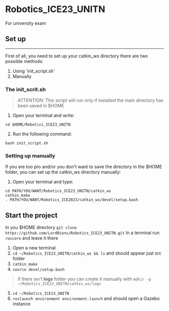 # Robotics_ICE23_UNITN
For university exam

## Set up
----------------------------
First of all, you need to set up your catkin_ws directory there are two possible methods:
1. Using 'init_script.sh'
2. Manually

### The init_scrit.sh
> *ATTENTION:* This script will run only if installed the main directory has been saved in $HOME 

1. Open your terminal and write:
```
cd $HOME/Robotics_ICE23_UNITN
```
2. Run the following command:
```
bash init_script.sh
``` 

### Setting up manually
If you are too pro and/or you don't want to save the directory in the $HOME folder, you can
set up the catkin_ws directory manually:
1. Open your terminal and type:
```
cd PATH/YOU/WANT/Robotics_ICE23_UNITN/catkin_ws
catkin_make
. PATH/YOU/WANT/Robotics_ICE2023/catkin_ws/devel/setup.bash
```

## Start the project
In you $HOME directory `git clone https://github.com/LordBions/Robotics_ICE23_UNITN.git`
In a terminal run `roscore` and leave it there

1. Open a new terminal
2. `cd ~/Robotics_ICE23_UNITN/catkin_ws && ls`  and should appear just src folder
3. `catkin_make`
4. `source devel/setup.bash`
> if there isn't **logs** folder you can create it manually with `mdkir -p ~/Robotics_ICE23_UNITN/catkin_ws/logs`
5. `cd ~/Robotics_ICE23_UNITN`
6. `roslaunch environment environment.launch` and should open a Gazebo instance
